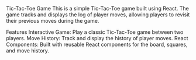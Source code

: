 Tic-Tac-Toe Game
This is a simple Tic-Tac-Toe game built using React. The game tracks and displays the log of player moves, allowing players to revisit their previous moves during the game.

Features
Interactive Game: Play a classic Tic-Tac-Toe game between two players.
Move History: Track and display the history of player moves.
React Components: Built with reusable React components for the board, squares, and move history.
